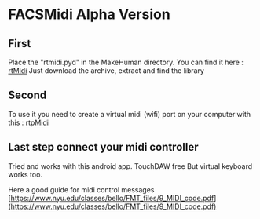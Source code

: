 # FACSMidi Alpha Version
## First
Place the "rtmidi.pyd" in the MakeHuman directory.
You can find it here : 
[rtMidi](https://pypi.org/project/python-rtmidi/)
Just download the archive, extract and find the library
## Second
To use it you need to create a virtual midi (wifi) port on your computer with this :
[rtpMidi](http://www.tobias-erichsen.de/software/rtpmidi.html)
## Last step connect your midi controller
Tried and works with this android app.
TouchDAW free
But virtual keyboard works too.

Here a good guide for midi control messages
[https://www.nyu.edu/classes/bello/FMT_files/9_MIDI_code.pdf](https://www.nyu.edu/classes/bello/FMT_files/9_MIDI_code.pdf)

